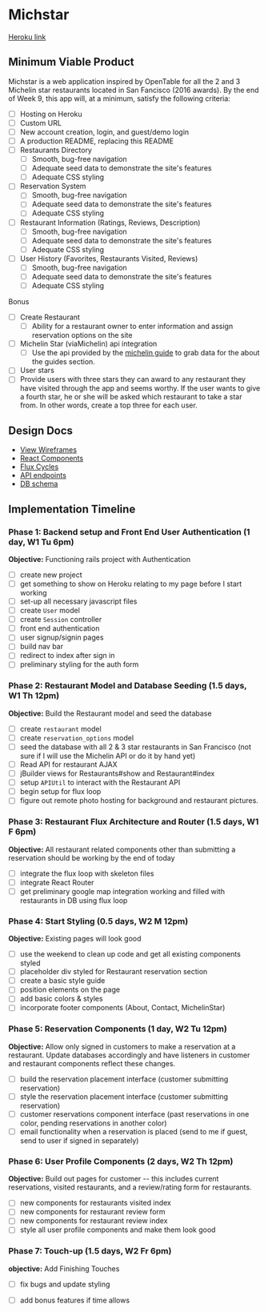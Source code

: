 # Michstar

[Heroku link](https://michstar.herokuapp.com)

## Minimum Viable Product

Michstar is a web application inspired by OpenTable for all the 2 and 3 Michelin star restaurants located in San Fancisco (2016 awards).  By the end of Week 9, this app will, at a minimum, satisfy the following criteria:

- [ ] Hosting on Heroku
- [ ] Custom URL
- [ ] New account creation, login, and guest/demo login
- [ ] A production README, replacing this README
- [ ] Restaurants Directory
  - [ ] Smooth, bug-free navigation
  - [ ] Adequate seed data to demonstrate the site's features
  - [ ] Adequate CSS styling
- [ ] Reservation System
  - [ ] Smooth, bug-free navigation
  - [ ] Adequate seed data to demonstrate the site's features
  - [ ] Adequate CSS styling
- [ ] Restaurant Information (Ratings, Reviews, Description)
  - [ ] Smooth, bug-free navigation
  - [ ] Adequate seed data to demonstrate the site's features
  - [ ] Adequate CSS styling
- [ ] User History (Favorites, Restaurants Visited, Reviews)
  - [ ] Smooth, bug-free navigation
  - [ ] Adequate seed data to demonstrate the site's features
  - [ ] Adequate CSS styling

Bonus

- [ ] Create Restaurant
  - [ ] Ability for a restaurant owner to enter information and assign reservation options on the site
- [ ] Michelin Star (viaMichelin) api integration
  - [ ] Use the api provided by the [michelin guide](http://dev.viamichelin.com/guides-michelin-js-en.html) to grab data for the about the guides section.
- [ ] User stars
 - [ ] Provide users with three stars they can award to any restaurant they have visited through the app and seems worthy. If the user wants to give a fourth star, he or she will be asked which restaurant to take a star from. In other words, create a top three for each user.

## Design Docs
* [View Wireframes][views]
* [React Components][components]
* [Flux Cycles][flux-cycles]
* [API endpoints][api-endpoints]
* [DB schema][schema]

[views]: docs/views.md
[components]: docs/components.md
[flux-cycles]: docs/flux-cycles.md
[api-endpoints]: docs/api-endpoints.md
[schema]: docs/schema.md

## Implementation Timeline

### Phase 1: Backend setup and Front End User Authentication (1 day, W1 Tu 6pm)

**Objective:** Functioning rails project with Authentication

- [ ] create new project
- [ ] get something to show on Heroku relating to my page before I start working
- [ ] set-up all necessary javascript files
- [ ] create `User` model
- [ ] create `Session` controller
- [ ] front end authentication
- [ ] user signup/signin pages
- [ ] build nav bar
- [ ] redirect to index after sign in
- [ ] preliminary styling for the auth form

### Phase 2: Restaurant Model and Database Seeding (1.5 days, W1 Th 12pm)

**Objective:** Build the Restaurant model and seed the database

- [ ] create `restaurant` model
- [ ] create `reservation_options` model
- [ ] seed the database with all 2 & 3 star restaurants in San Francisco (not sure if I will use the Michelin API or do it by hand yet)
- [ ] Read API for restaurant AJAX
- [ ] jBuilder views for Restaurants#show and Restaurant#index
- [ ] setup `APIUtil` to interact with the Restaurant API
- [ ] begin setup for flux loop
- [ ] figure out remote photo hosting for background and restaurant pictures.

### Phase 3: Restaurant Flux Architecture and Router (1.5 days, W1 F 6pm)

**Objective:** All restaurant related components other than submitting a reservation should be working by the end of today

- [ ] integrate the flux loop with skeleton files
- [ ] integrate React Router
- [ ] get preliminary google map integration working and filled with restaurants in DB using flux loop

### Phase 4: Start Styling (0.5 days, W2 M 12pm)

**Objective:** Existing pages will look good

- [ ] use the weekend to clean up code and get all existing components styled
- [ ] placeholder div styled for Restaurant reservation section
- [ ] create a basic style guide
- [ ] position elements on the page
- [ ] add basic colors & styles
- [ ] incorporate footer components (About, Contact, MichelinStar)

### Phase 5: Reservation Components (1 day, W2 Tu 12pm)

**Objective:** Allow only signed in customers to make a reservation at a restaurant. Update databases accordingly and have listeners in customer and restaurant components reflect these changes.

- [ ] build the reservation placement interface (customer submitting reservation)
- [ ] style the reservation placement interface (customer submitting reservation)
- [ ] customer reservations component interface (past reservations in one color, pending reservations in another color)
- [ ] email functionality when a reservation is placed (send to me if guest, send to user if signed in separately)

### Phase 6: User Profile Components (2 days, W2 Th 12pm)

**Objective:** Build out pages for customer -- this includes current reservations, visited restaurants, and a review/rating form for restaurants.

- [ ] new components for restaurants visited index
- [ ] new components for restaurant review form
- [ ] new components for restaurant review index
- [ ] style all user profile components and make them look good

### Phase 7: Touch-up (1.5 days, W2 Fr 6pm)

**objective:** Add Finishing Touches

- [ ] fix bugs and update styling
- [ ] add bonus features if time allows


[phase-one]: (docs/phases/phase1.md)
[phase-two]: (docs/phases/phase2.md)
[phase-three]: (docs/phases/phase3.md)
[phase-four]: (docs/phases/phase4.md)
[phase-five]: (docs/phases/phase5.md)
